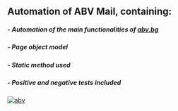 ## Automation of ABV Mail, containing:

##### - Automation of the main functionalities of [abv.bg](https://www.abv.bg/)
##### - Page object model 
##### - Static method used
##### - Positive and negative tests included
[![abv](/home/lina/Desktop/download.png)](https://www.abv.bg/)
